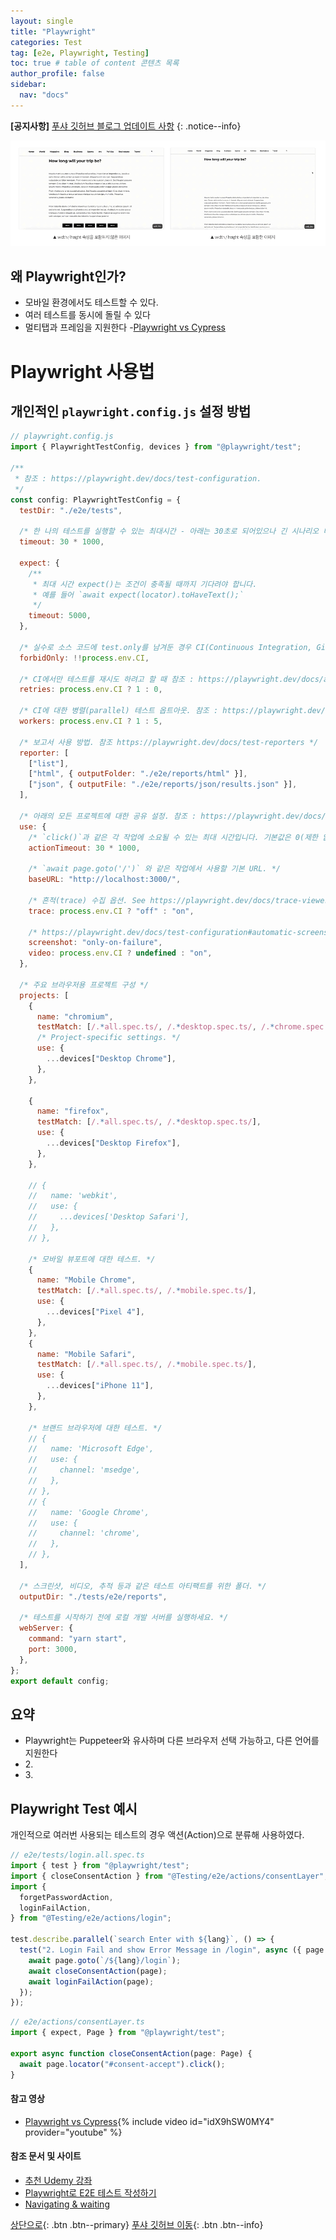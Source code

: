 ```yaml
---
layout: single
title: "Playwright"
categories: Test
tag: [e2e, Playwright, Testing]
toc: true # table of content 콘텐츠 목록
author_profile: false
sidebar:
  nav: "docs"
---
```


**[공지사항]** [푸샤 깃허브 블로그 업데이트 사항](https://github.com/de24world/de24world.github.io)
{: .notice--info}

<img src="/assets/images/CLS/width_height.gif" />

## 왜 Playwright인가?

- 모바일 환경에서도 테스트할 수 있다.
- 여러 테스트를 동시에 돌릴 수 있다
- 멀티탭과 프레임을 지원한다 -[Playwright vs Cypress](https://medium.com/sparebank1-digital/playwright-vs-cypress-1e127d9157bd)

# Playwright 사용법

## 개인적인 `playwright.config.js` 설정 방법

```js
// playwright.config.js
import { PlaywrightTestConfig, devices } from "@playwright/test";

/**
 * 참조 : https://playwright.dev/docs/test-configuration.
 */
const config: PlaywrightTestConfig = {
  testDir: "./e2e/tests",

  /* 한 나의 테스트를 실행할 수 있는 최대시간 - 아래는 30초로 되어있으나 긴 시나리오 테스트의 경우 더 길게 설정하면 된다. 아니면 에러가 발생*/
  timeout: 30 * 1000,

  expect: {
    /**
     * 최대 시간 expect()는 조건이 충족될 때까지 기다려야 합니다.
     * 예를 들어 `await expect(locator).toHaveText();`
     */
    timeout: 5000,
  },

  /* 실수로 소스 코드에 test.only를 남겨둔 경우 CI(Continuous Integration, Git Workflow 등)에서 빌드 실패. */
  forbidOnly: !!process.env.CI,

  /* CI에서만 테스트를 재시도 하려고 할 때 참조 : https://playwright.dev/docs/api/class-testconfig#test-config-retries*/
  retries: process.env.CI ? 1 : 0,

  /* CI에 대한 병렬(parallel) 테스트 옵트아웃. 참조 : https://playwright.dev/docs/api/class-testconfig#test-config-workers */
  workers: process.env.CI ? 1 : 5,

  /* 보고서 사용 방법. 참조 https://playwright.dev/docs/test-reporters */
  reporter: [
    ["list"],
    ["html", { outputFolder: "./e2e/reports/html" }],
    ["json", { outputFile: "./e2e/reports/json/results.json" }],
  ],

  /* 아래의 모든 프로젝트에 대한 공유 설정. 참조 : https://playwright.dev/docs/api/class-testoptions. */
  use: {
    /* `click()`과 같은 각 작업에 소요될 수 있는 최대 시간입니다. 기본값은 0(제한 없음). */
    actionTimeout: 30 * 1000,

    /* `await page.goto('/')` 와 같은 작업에서 사용할 기본 URL. */
    baseURL: "http://localhost:3000/",

    /* 흔적(trace) 수집 옵션. See https://playwright.dev/docs/trace-viewer */
    trace: process.env.CI ? "off" : "on",

    /* https://playwright.dev/docs/test-configuration#automatic-screenshots */
    screenshot: "only-on-failure",
    video: process.env.CI ? undefined : "on",
  },

  /* 주요 브라우저용 프로젝트 구성 */
  projects: [
    {
      name: "chromium",
      testMatch: [/.*all.spec.ts/, /.*desktop.spec.ts/, /.*chrome.spec.ts/],
      /* Project-specific settings. */
      use: {
        ...devices["Desktop Chrome"],
      },
    },

    {
      name: "firefox",
      testMatch: [/.*all.spec.ts/, /.*desktop.spec.ts/],
      use: {
        ...devices["Desktop Firefox"],
      },
    },

    // {
    //   name: 'webkit',
    //   use: {
    //     ...devices['Desktop Safari'],
    //   },
    // },

    /* 모바일 뷰포트에 대한 테스트. */
    {
      name: "Mobile Chrome",
      testMatch: [/.*all.spec.ts/, /.*mobile.spec.ts/],
      use: {
        ...devices["Pixel 4"],
      },
    },
    {
      name: "Mobile Safari",
      testMatch: [/.*all.spec.ts/, /.*mobile.spec.ts/],
      use: {
        ...devices["iPhone 11"],
      },
    },

    /* 브랜드 브라우저에 대한 테스트. */
    // {
    //   name: 'Microsoft Edge',
    //   use: {
    //     channel: 'msedge',
    //   },
    // },
    // {
    //   name: 'Google Chrome',
    //   use: {
    //     channel: 'chrome',
    //   },
    // },
  ],

  /* 스크린샷, 비디오, 추적 등과 같은 테스트 아티팩트를 위한 폴더. */
  outputDir: "./tests/e2e/reports",

  /* 테스트를 시작하기 전에 로컬 개발 서버를 실행하세요. */
  webServer: {
    command: "yarn start",
    port: 3000,
  },
};
export default config;
```

<div class="notice--success">
<h2>요약</h2>
<ul>
  <li>Playwright는 Puppeteer와 유사하며 다른 브라우저 선택 가능하고, 다른 언어를 지원한다</li>
  <li>2. </li>
  <li>3. </li>
</ul>
</div>

## Playwright Test 예시

개인적으로 여러번 사용되는 테스트의 경우 액션(Action)으로 분류해 사용하였다.

```js
// e2e/tests/login.all.spec.ts
import { test } from "@playwright/test";
import { closeConsentAction } from "@Testing/e2e/actions/consentLayer";
import {
  forgetPasswordAction,
  loginFailAction,
} from "@Testing/e2e/actions/login";

test.describe.parallel(`search Enter with ${lang}`, () => {
  test("2. Login Fail and show Error Message in /login", async ({ page }) => {
    await page.goto(`/${lang}/login`);
    await closeConsentAction(page);
    await loginFailAction(page);
  });
});
```

```js
// e2e/actions/consentLayer.ts
import { expect, Page } from "@playwright/test";

export async function closeConsentAction(page: Page) {
  await page.locator("#consent-accept").click();
}
```

#### 참고 영상

- [Playwright vs Cypress](https://youtu.be/idX9hSW0MY4){% include video id="idX9hSW0MY4" provider="youtube" %}

#### 참조 문서 및 사이트

- [추천 Udemy 강좌](https://computeruniverse.udemy.com/course/automated-software-testing-with-playwright)
- [Playwright로 E2E 테스트 작성하기](https://ui.toast.com/weekly-pick/ko_20210818)
- [Navigating & waiting](https://www.checklyhq.com/learn/headless/basics-navigation/)

[상단으로](#svg-란){: .btn .btn--primary}
[푸샤 깃허브 이동](https://github.com/de24world){: .btn .btn--info}
